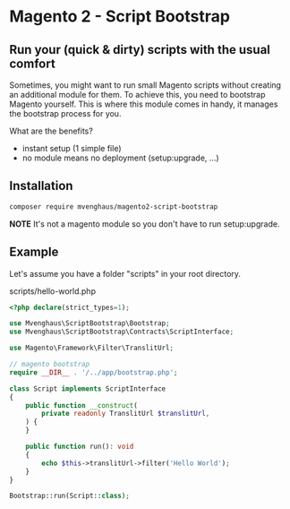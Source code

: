 # Magento 2 - Script Bootstrap

## Run your (quick & dirty) scripts with the usual comfort 

Sometimes, you might want to run small Magento scripts without creating an additional module for them. 
To achieve this, you need to bootstrap Magento yourself. 
This is where this module comes in handy, it manages the bootstrap process for you. 

What are the benefits?

- instant setup (1 simple file)
- no module means no deployment (setup:upgrade, ...)

## Installation

```bash
composer require mvenghaus/magento2-script-bootstrap
```

**NOTE** It's not a magento module so you don't have to run setup:upgrade.

## Example 

Let's assume you have a folder "scripts" in your root directory.

scripts/hello-world.php
```php
<?php declare(strict_types=1);

use Mvenghaus\ScriptBootstrap\Bootstrap;
use Mvenghaus\ScriptBootstrap\Contracts\ScriptInterface;

use Magento\Framework\Filter\TranslitUrl;

// magento bootstrap
require __DIR__ . '/../app/bootstrap.php';

class Script implements ScriptInterface
{
    public function __construct(
        private readonly TranslitUrl $translitUrl,
    ) {
    }

    public function run(): void
    {
        echo $this->translitUrl->filter('Hello World');
    }
}

Bootstrap::run(Script::class);
```